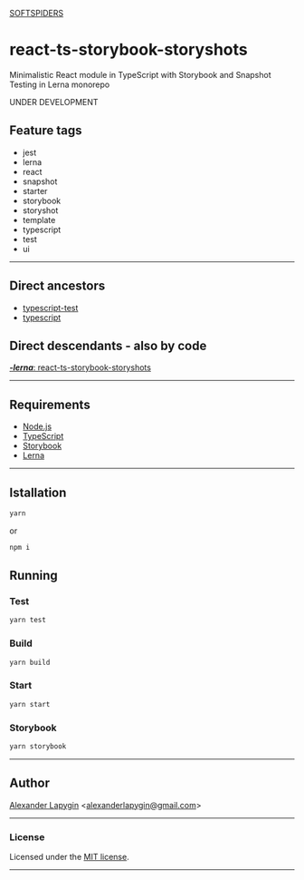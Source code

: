 [SOFTSPIDERS](https://github.com/softspiders/softspiders)

# react-ts-storybook-storyshots

Minimalistic React module in TypeScript with Storybook and Snapshot Testing in Lerna monorepo

UNDER DEVELOPMENT

## Feature tags

- jest
- lerna
- react
- snapshot
- starter
- storybook
- storyshot
- template
- typescript
- test
- ui

---

## Direct ancestors

- [typescript-test](https://github.com/softspiders/typescript-test)
- [typescript](https://github.com/softspiders/typescript)

## Direct descendants - also by code

[***-lerna***: react-ts-storybook-storyshots](https://github.com/softspiders/react-ts-storybook-storyshots)

---

## Requirements

* [Node.js](https://nodejs.org/en/download/package-manager/)
* [TypeScript](https://www.typescriptlang.org/)
* [Storybook](https://storybook.js.org/docs/guides/quick-start-guide/)
* [Lerna](https://lerna.js.org/)

---

## Istallation

```sh
yarn
```

or

```sh
npm i
```


## Running

### Test

```sh
yarn test
```

### Build

```sh
yarn build
```

### Start

```sh
yarn start
```

### Storybook

```sh
yarn storybook
```

---

## Author

[Alexander Lapygin](https://github.com/AlexanderLapygin) <<alexanderlapygin@gmail.com>>

---

### License

Licensed under the [MIT license](./LICENSE).

---
